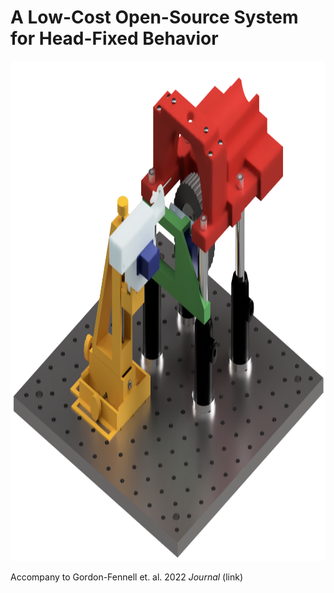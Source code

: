 # A Low-Cost Open-Source System for Head-Fixed Behavior
<img src="./images/system_render.png" width="800" height="800">

Accompany to Gordon-Fennell et. al. 2022 *Journal* (link)

